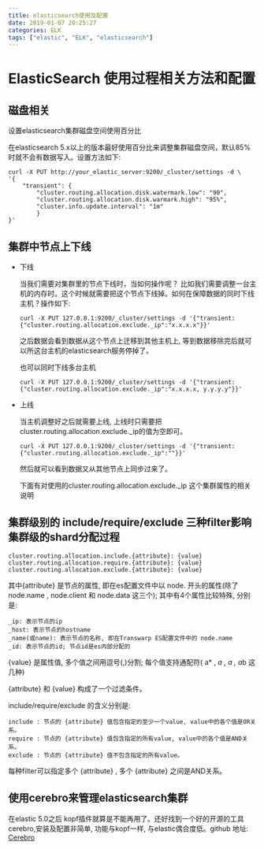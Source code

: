 ```yaml
---
title: elasticsearch使用及配置
date: 2019-01-07 20:25:27
categories: ELK
tags: ["elastic", "ELK", "elasticsearch"]
---
```


# ElasticSearch 使用过程相关方法和配置

## 磁盘相关

设置elasticsearch集群磁盘空间使用百分比

在elasticsearch 5.x以上的版本最好使用百分比来调整集群磁盘空间，默认85%时就不会有数据写入。设置方法如下:

```shell
curl -X PUT http://your_elastic_server:9200/_cluster/settings -d \
'{
	"transient": {
		"cluster.routing.allocation.disk.watermark.low": "90",
		"cluster.routing.allocation.disk.warmark.high": "95%",
		"cluster.info.update.interval": "1m" 
		}
}'
```

## 集群中节点上下线

* 下线

  当我们需要对集群里的节点下线时，当如何操作呢？ 比如我们需要调整一台主机的内存时。这个时候就需要把这个节点下线掉。如何在保障数据的同时下线主机？操作如下:

  ```shell
  curl -X PUT 127.0.0.1:9200/_cluster/settings -d '{"transient: {"cluster.routing.allocation.exclude._ip":"x.x.x.x"}}'
  ```

  之后数据会看到数据从这个节点上迁移到其他主机上, 等到数据移除完后就可以所这台主机的elasticsearch服务停掉了。

  也可以同时下线多台主机

  ```shell
  curl -X PUT 127.0.0.1:9200/_cluster/settings -d '{"transient: {"cluster.routing.allocation.exclude._ip":"x.x.x.x, y.y.y.y"}}'
  ```

* 上线

  当主机调整好之后就需要上线, 上线时只需要把cluster.routing.allocation.exclude._ip的值为空即可。

  ```shell
  curl -X PUT 127.0.0.1:9200/_cluster/settings -d '{"transient: {"cluster.routing.allocation.exclude._ip":""}}'
  ```

  然后就可以看到数据又从其他节点上同步过来了。

  下面有对使用的cluster.routing.allocation.exclude._ip 这个集群属性的相关说明 

## 集群级别的 include/require/exclude 三种filter影响集群级的shard分配过程

```shell
cluster.routing.allocation.include.{attribute}: {value} 
cluster.routing.allocation.require.{attribute}: {value} 
cluster.routing.allocation.exclude.{attribute}: {value} 
```

其中{attribute} 是节点的属性, 即在es配置文件中以 node. 开头的属性(除了 node.name , node.client 和 node.data 这三个); 其中有4个属性比较特殊, 分别是:

```shell
_ip: 表示节点的ip
_host: 表示节点的hostname
_name(或name): 表示节点的名称, 即在Transwarp ES配置文件中的 node.name
_id: 表示节点的id; 节点id是es内部分配的
```

{value} 是属性值, 多个值之间用逗号(,)分割; 每个值支持通配符( a* , *a , *a* , a*b 这几种)

{attribute} 和 {value} 构成了一个过滤条件。 

include/require/exclude 的含义分别是: 

```shell
include : 节点的 {attribute} 值包含指定的至少一个value, value中的各个值是OR关系。 
require : 节点的 {attribute} 值包含指定的所有value, value中的各个值是AND关系。 
exclude : 节点的 {attribute} 值不包含指定的所有value。 
```

每种filter可以指定多个 {attribute} , 多个 {attribute} 之间是AND关系。

## 使用cerebro来管理elasticsearch集群

在elastic 5.0之后 kopf插件就算是不能再用了。还好找到一个好的开源的工具cerebro,安装及配置非简单, 功能与kopf一样, 与elastic偶合度低。github 地址: [Cerebro](https://github.com/lmenezes/cerebro)



